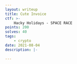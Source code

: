```yaml
---
layout: writeup
title: Cute Invoice
ctf: >-
    Hacky Holidays - SPACE RACE
points: 200
solves: 40
tags: 
    - crypto
date: 2021-08-04
description: |-
    
---
```

